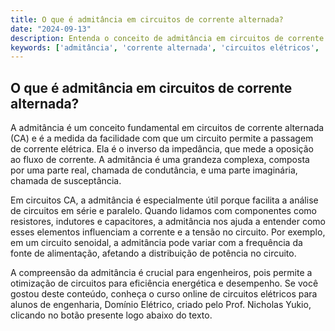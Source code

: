 ```yaml
---
title: O que é admitância em circuitos de corrente alternada?
date: "2024-09-13"
description: Entenda o conceito de admitância em circuitos de corrente alternada e sua importância na análise de circuitos elétricos.
keywords: ['admitância', 'corrente alternada', 'circuitos elétricos', 'frequência', 'potência']
---
```


## O que é admitância em circuitos de corrente alternada?

A admitância é um conceito fundamental em circuitos de corrente alternada (CA) e é a medida da facilidade com que um circuito permite a passagem de corrente elétrica. Ela é o inverso da impedância, que mede a oposição ao fluxo de corrente. A admitância é uma grandeza complexa, composta por uma parte real, chamada de condutância, e uma parte imaginária, chamada de susceptância.

Em circuitos CA, a admitância é especialmente útil porque facilita a análise de circuitos em série e paralelo. Quando lidamos com componentes como resistores, indutores e capacitores, a admitância nos ajuda a entender como esses elementos influenciam a corrente e a tensão no circuito. Por exemplo, em um circuito senoidal, a admitância pode variar com a frequência da fonte de alimentação, afetando a distribuição de potência no circuito.

A compreensão da admitância é crucial para engenheiros, pois permite a otimização de circuitos para eficiência energética e desempenho. Se você gostou deste conteúdo, conheça o curso online de circuitos elétricos para alunos de engenharia, Domínio Elétrico, criado pelo Prof. Nicholas Yukio, clicando no botão presente logo abaixo do texto.